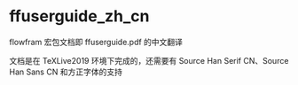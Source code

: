 # ffuserguide_zh_cn
flowfram 宏包文档即 ffuserguide.pdf 的中文翻译

文档是在 TeXLive2019 环境下完成的，还需要有 Source Han Serif CN、Source Han Sans CN 和方正字体的支持

